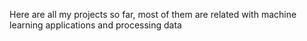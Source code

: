 Here are all my projects so far, most of them are related with machine learning applications and processing data 
